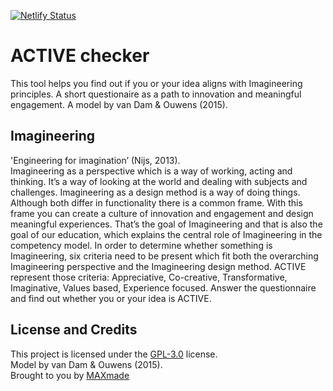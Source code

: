 [![Netlify Status](https://api.netlify.com/api/v1/badges/a25c48d3-1a22-4d6b-ac54-fd86602b9bd0/deploy-status)](https://app.netlify.com/sites/active-checker/deploys)
# ACTIVE checker
This tool helps you find out if you or your idea aligns with Imagineering principles. A short questionaire as a path to innovation and meaningful engagement. A model by van Dam & Ouwens (2015).

## Imagineering
'Engineering for imagination’ (Nijs, 2013).  
Imagineering as a perspective which is a way of working, acting and thinking. It’s a way of looking at the world and dealing with subjects and challenges.
Imagineering as a design method is a way of doing things.
Although both differ in functionality there is a common frame. With this frame you can create a culture of innovation and engagement and design meaningful experiences. That’s the goal of Imagineering and that is also the goal of our education, which explains the central role of Imagineering in the competency model.
In order to determine whether something is Imagineering, six criteria need to be present which fit both the overarching Imagineering perspective and the Imagineering design method. ACTIVE represent those criteria: Appreciative, Co-creative, Transformative, Imaginative, Values based, Experience focused.
Answer the questionnaire and find out whether you or your idea is ACTIVE.

## License and Credits
This project is licensed under the [GPL-3.0](LICENSE) license.  
Model by van Dam & Ouwens (2015).  
Brought to you by [MAXmade](https://maxmade.nl)
